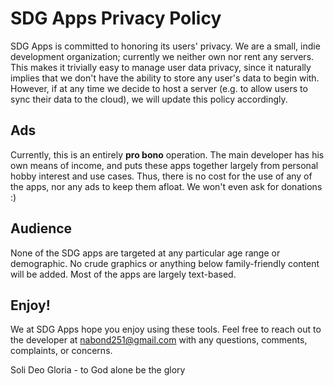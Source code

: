 # SDG Apps Privacy Policy

SDG Apps is committed to honoring its users' privacy.  We are a small, indie development organization; currently we neither own nor rent any servers.  This makes it trivially easy to manage user data privacy, since it naturally implies that we don't have the ability to store any user's data to begin with.  However, if at any time we decide to host a server (e.g. to allow users to sync their data to the cloud), we will update this policy accordingly.

## Ads

Currently, this is an entirely **pro bono** operation.  The main developer has his own means of income, and puts these apps together largely from personal hobby interest and use cases.  Thus, there is no cost for the use of any of the apps, nor any ads to keep them afloat.  We won't even ask for donations :)

## Audience

None of the SDG apps are targeted at any particular age range or demographic.  No crude graphics or anything below family-friendly content will be added.  Most of the apps are largely text-based.

## Enjoy!

We at SDG Apps hope you enjoy using these tools.  Feel free to reach out to the developer at nabond251@gmail.com with any questions, comments, complaints, or concerns.

Soli Deo Gloria - to God alone be the glory
